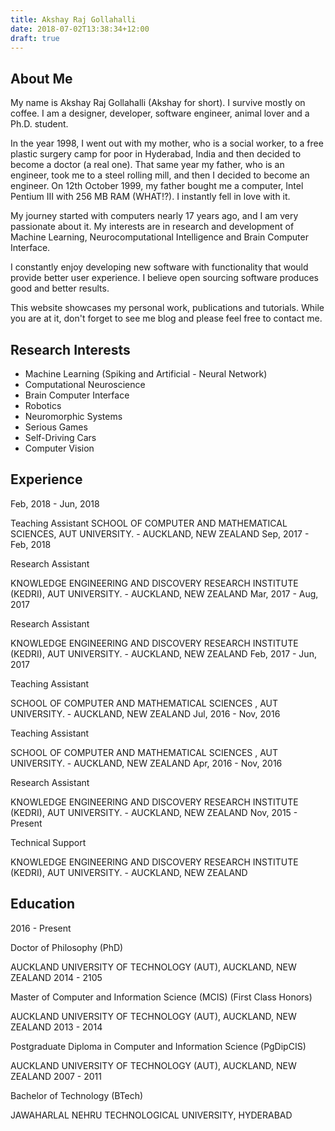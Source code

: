 ```yaml
---
title: Akshay Raj Gollahalli
date: 2018-07-02T13:38:34+12:00
draft: true
---
```


## About Me

My name is Akshay Raj Gollahalli (Akshay for short). I survive mostly on coffee. I am a designer, developer, software engineer, animal lover and a Ph.D. student.

In the year 1998, I went out with my mother, who is a social worker, to a free plastic surgery camp for poor in Hyderabad, India and then decided to become a doctor (a real one). That same year my father, who is an engineer, took me to a steel rolling mill, and then I decided to become an engineer. On 12th October 1999, my father bought me a computer, Intel Pentium III with 256 MB RAM (WHAT!?). I instantly fell in love with it.

My journey started with computers nearly 17 years ago, and I am very passionate about it. My interests are in research and development of Machine Learning, Neurocomputational Intelligence and Brain Computer Interface.

I constantly enjoy developing new software with functionality that would provide better user experience. I believe open sourcing software produces good and better results.

This website showcases my personal work, publications and tutorials. While you are at it, don't forget to see me blog and please feel free to contact me.

## Research Interests

- Machine Learning (Spiking and Artificial - Neural Network)
- Computational Neuroscience
- Brain Computer Interface
- Robotics
- Neuromorphic Systems
- Serious Games
- Self-Driving Cars
- Computer Vision

## Experience

Feb, 2018 - Jun, 2018

Teaching Assistant
SCHOOL OF COMPUTER AND MATHEMATICAL SCIENCES, AUT UNIVERSITY. - AUCKLAND, NEW ZEALAND
Sep, 2017 - Feb, 2018

Research Assistant

KNOWLEDGE ENGINEERING AND DISCOVERY RESEARCH INSTITUTE (KEDRI), AUT UNIVERSITY. - AUCKLAND, NEW ZEALAND
Mar, 2017 - Aug, 2017

Research Assistant

KNOWLEDGE ENGINEERING AND DISCOVERY RESEARCH INSTITUTE (KEDRI), AUT UNIVERSITY. - AUCKLAND, NEW ZEALAND
Feb, 2017 - Jun, 2017

Teaching Assistant

SCHOOL OF COMPUTER AND MATHEMATICAL SCIENCES , AUT UNIVERSITY. - AUCKLAND, NEW ZEALAND
Jul, 2016 - Nov, 2016

Teaching Assistant

SCHOOL OF COMPUTER AND MATHEMATICAL SCIENCES , AUT UNIVERSITY. - AUCKLAND, NEW ZEALAND
Apr, 2016 - Nov, 2016

Research Assistant

KNOWLEDGE ENGINEERING AND DISCOVERY RESEARCH INSTITUTE (KEDRI), AUT UNIVERSITY. - AUCKLAND, NEW ZEALAND
Nov, 2015 - Present

Technical Support

KNOWLEDGE ENGINEERING AND DISCOVERY RESEARCH INSTITUTE (KEDRI), AUT UNIVERSITY. - AUCKLAND, NEW ZEALAND

## Education

2016 - Present

Doctor of Philosophy (PhD)

AUCKLAND UNIVERSITY OF TECHNOLOGY (AUT), AUCKLAND, NEW ZEALAND
2014 - 2105

Master of Computer and Information Science (MCIS) (First Class Honors)

AUCKLAND UNIVERSITY OF TECHNOLOGY (AUT), AUCKLAND, NEW ZEALAND
2013 - 2014

Postgraduate Diploma in Computer and Information Science (PgDipCIS)

AUCKLAND UNIVERSITY OF TECHNOLOGY (AUT), AUCKLAND, NEW ZEALAND
2007 - 2011

Bachelor of Technology (BTech)

JAWAHARLAL NEHRU TECHNOLOGICAL UNIVERSITY, HYDERABAD
